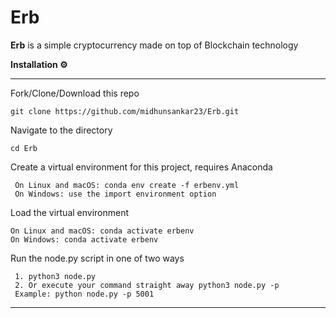 # **Erb**
**Erb** is a simple cryptocurrency made on top of Blockchain technology

**Installation ⚙️**

------------


Fork/Clone/Download this repo 
	

    git clone https://github.com/midhunsankar23/Erb.git
Navigate to the directory 
	

    cd Erb
Create a virtual environment for this project, requires Anaconda

     On Linux and macOS: conda env create -f erbenv.yml 
     On Windows: use the import environment option
Load the virtual environment 


    On Linux and macOS: conda activate erbenv 
    On Windows: conda activate erbenv
Run the node.py script in one of two ways 


     1. python3 node.py 
     2. Or execute your command straight away python3 node.py -p 
     Example: python node.py -p 5001
	 
	 

------------

